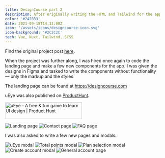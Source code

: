 ```yaml
---
title: DesignCourse part 2
description: After originally writing the HTML and Tailwind for the app, I was asked to work on the landing page and add some more things to the app.
color: '#242B33'
date: 2021-09-18T14:13:00Z
icon: '/assets/icons/designcourse-icon.svg'
icon-background: '#2C2C2C'
tech: Vue, Nuxt, Tailwind, SCSS
---
```


Find the original project post [here](/designcourse).

When the project was further along, I was hired once again to code the landing page and make a few new components for the app. I was given the designs in Figma and tasked to write the components without functionality — only the markup and the styles.

The landing page can be found at https://designcourse.com

uEye was also published on [ProductHunt](https://www.producthunt.com/posts/ueye).

<a class="do-center" href="https://www.producthunt.com/posts/ueye?utm_source=badge-featured&utm_medium=badge&utm_souce=badge-ueye" target="_blank"><img src="https://api.producthunt.com/widgets/embed-image/v1/featured.svg?post_id=312601&theme=light" alt="uEye - A free & fun game to learn UI design | Product Hunt" style="width: 250px; height: 54px;" width="250" height="54" /></a>

![Landing page](https://i.imgur.com/3hsk14N.png)
![Contact page](https://i.imgur.com/UptoUcJ.png)
![FAQ page](https://i.imgur.com/rpHp6fh.pngs)

I was also asked to write a few new pages and modals.

![uEye modal](https://i.imgur.com/kw0UkK7.png)
![Total points modal](https://i.imgur.com/hLznBqr.png)
![Plan selection modal](https://i.imgur.com/qGzuYig.png)
![Create account modal](https://i.imgur.com/SQWuMAa.png)
![General account page](https://i.imgur.com/MjQvL34.png)
